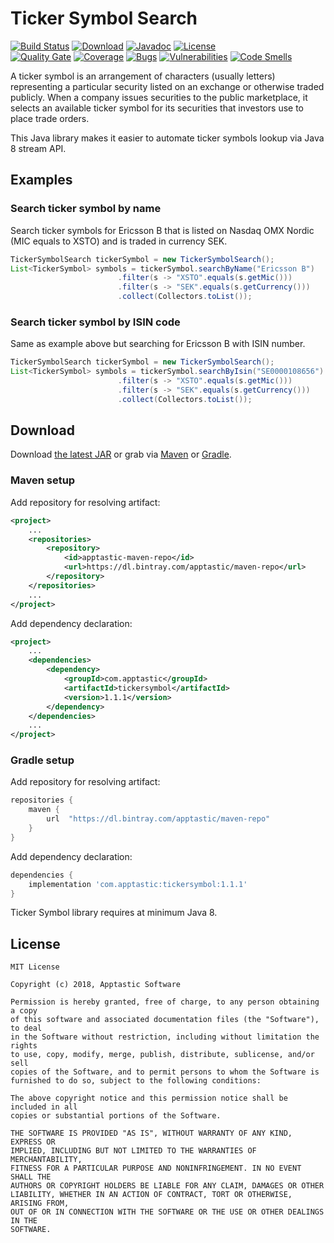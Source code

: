Ticker Symbol Search
====================

[![Build Status](https://travis-ci.org/w3stling/tickersymbol.svg?branch=master)](https://travis-ci.org/w3stling/tickersymbol)
[![Download](https://api.bintray.com/packages/apptastic/maven-repo/tickersymbol/images/download.svg)](https://bintray.com/apptastic/maven-repo/tickersymbol/_latestVersion)
[![Javadoc](https://img.shields.io/badge/javadoc-1.1.1-blue.svg)](https://w3stling.github.io/tickersymbol/javadoc/1.1.1)
[![License](http://img.shields.io/:license-MIT-blue.svg?style=flat-round)](http://apptastic-software.mit-license.org)   
[![Quality Gate](https://sonarcloud.io/api/project_badges/measure?project=com.apptastic%3Atickersymbol&metric=alert_status)](https://sonarcloud.io/dashboard?id=com.apptastic%3Atickersymbol)
[![Coverage](https://sonarcloud.io/api/project_badges/measure?project=com.apptastic%3Atickersymbol&metric=coverage)](https://sonarcloud.io/component_measures?id=com.apptastic%3Atickersymbol&metric=Coverage)
[![Bugs](https://sonarcloud.io/api/project_badges/measure?project=com.apptastic%3Atickersymbol&metric=bugs)](https://sonarcloud.io/component_measures?id=com.apptastic%3Atickersymbol&metric=bugs)
[![Vulnerabilities](https://sonarcloud.io/api/project_badges/measure?project=com.apptastic%3Atickersymbol&metric=vulnerabilities)](https://sonarcloud.io/component_measures?id=com.apptastic%3Artickersymbol&metric=vulnerabilities)
[![Code Smells](https://sonarcloud.io/api/project_badges/measure?project=com.apptastic%3Atickersymbol&metric=code_smells)](https://sonarcloud.io/component_measures?id=com.apptastic%3Atickersymbol&metric=code_smells)


A ticker symbol is an arrangement of characters (usually letters) representing a particular security listed on an
exchange or otherwise traded publicly. When a company issues securities to the public marketplace, it selects an
available ticker symbol for its securities that investors use to place trade orders.

This Java library makes it easier to automate ticker symbols lookup via Java 8 stream API.

Examples
--------
### Search ticker symbol by name
Search ticker symbols for Ericsson B that is listed on Nasdaq OMX Nordic (MIC equals to XSTO) and is traded in currency SEK. 
```java
TickerSymbolSearch tickerSymbol = new TickerSymbolSearch();
List<TickerSymbol> symbols = tickerSymbol.searchByName("Ericsson B")
                        .filter(s -> "XSTO".equals(s.getMic()))
                        .filter(s -> "SEK".equals(s.getCurrency()))
                        .collect(Collectors.toList());
```

### Search ticker symbol by ISIN code
Same as example above but searching for Ericsson B with ISIN number.
```java
TickerSymbolSearch tickerSymbol = new TickerSymbolSearch();
List<TickerSymbol> symbols = tickerSymbol.searchByIsin("SE0000108656")
                        .filter(s -> "XSTO".equals(s.getMic()))
                        .filter(s -> "SEK".equals(s.getCurrency()))
                        .collect(Collectors.toList());
```

Download
--------

Download [the latest JAR][1] or grab via [Maven][2] or [Gradle][3].

### Maven setup
Add repository for resolving artifact:
```xml
<project>
    ...
    <repositories>
        <repository>
            <id>apptastic-maven-repo</id>
            <url>https://dl.bintray.com/apptastic/maven-repo</url>
        </repository>
    </repositories>
    ...
</project>
```

Add dependency declaration:
```xml
<project>
    ...
    <dependencies>
        <dependency>
            <groupId>com.apptastic</groupId>
            <artifactId>tickersymbol</artifactId>
            <version>1.1.1</version>
        </dependency>
    </dependencies>
    ...
</project>
```

### Gradle setup
Add repository for resolving artifact:
```groovy
repositories {
    maven {
        url  "https://dl.bintray.com/apptastic/maven-repo" 
    }
}
```

Add dependency declaration:
```groovy
dependencies {
    implementation 'com.apptastic:tickersymbol:1.1.1'
}
```

Ticker Symbol library requires at minimum Java 8.

License
-------

    MIT License
    
    Copyright (c) 2018, Apptastic Software
    
    Permission is hereby granted, free of charge, to any person obtaining a copy
    of this software and associated documentation files (the "Software"), to deal
    in the Software without restriction, including without limitation the rights
    to use, copy, modify, merge, publish, distribute, sublicense, and/or sell
    copies of the Software, and to permit persons to whom the Software is
    furnished to do so, subject to the following conditions:
    
    The above copyright notice and this permission notice shall be included in all
    copies or substantial portions of the Software.
    
    THE SOFTWARE IS PROVIDED "AS IS", WITHOUT WARRANTY OF ANY KIND, EXPRESS OR
    IMPLIED, INCLUDING BUT NOT LIMITED TO THE WARRANTIES OF MERCHANTABILITY,
    FITNESS FOR A PARTICULAR PURPOSE AND NONINFRINGEMENT. IN NO EVENT SHALL THE
    AUTHORS OR COPYRIGHT HOLDERS BE LIABLE FOR ANY CLAIM, DAMAGES OR OTHER
    LIABILITY, WHETHER IN AN ACTION OF CONTRACT, TORT OR OTHERWISE, ARISING FROM,
    OUT OF OR IN CONNECTION WITH THE SOFTWARE OR THE USE OR OTHER DEALINGS IN THE
    SOFTWARE.


[1]: https://bintray.com/apptastic/maven-repo/tickersymbol/_latestVersion
[2]: https://maven.apache.org
[3]: https://gradle.org